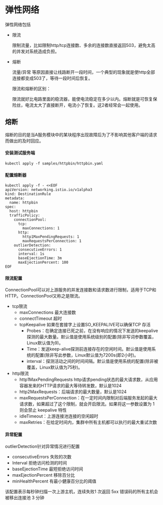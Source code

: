 # 弹性网络

弹性网络包括

- 限流

  限制流量，比如限制http/tcp连接数、多余的连接数直接返回503，避免太高的并发对系统造成负担。

- 熔断

  流量/异常 等原因直接让线路断开一段时间，一个典型的现象就是使http全部连接都变成503了，等待一段时间后恢复。

  

  限流和熔断的区别：

  限流就好比电路里面的稳流器，能使电流稳定在多少以内。熔断就是可恢复保险丝，电流太大了直接断开，电流小了恢复。这2者经常会一起使用。

## 熔断

熔断的目的是当A服务模块中的某块程序出现故障后为了不影响其他客户端的请求而做出的及时回应。

#### 安装测试服务端

```text
kubectl apply -f samples/httpbin/httpbin.yaml
```

#### 配置熔断器

```text
kubectl apply -f - <<EOF
apiVersion: networking.istio.io/v1alpha3
kind: DestinationRule
metadata:
  name: httpbin
spec:
  host: httpbin
  trafficPolicy:
    connectionPool:
      tcp:
        maxConnections: 1
      http:
        http1MaxPendingRequests: 1
        maxRequestsPerConnection: 1
    outlierDetection:
      consecutiveErrors: 1
      interval: 1s
      baseEjectionTime: 3m
      maxEjectionPercent: 100
EOF
```

#### 限流配置

ConnectionPool可以对上游服务的并发连接数和请求数进行限制，适用于TCP和HTTP。ConnectionPool又称之是限流。

- tcp限流
  - maxConnections 最大连接数
  - connectTimeout 超时
  - tcpKeepalive 如果在套接字上设置SO_KEEPALIVE可以确保TCP 存活
    - Probes：在确定连接已死之前，在没有响应的情况下发送的keepalive探测的最大数量。默认值是使用系统级别的配置(除非写词参数覆盖，Linux默认值为9)。
    - Time：发送keep-alive探测前连接存在的空闲时间。默认值是使用系统的配置(除非写此参数，Linux默认值为7200s(即2小时)。
    - interval：探测活动之间的时间间隔。默认值是使用系统的配置(除非被覆盖，Linux默认值为75秒)。
- http限流
  - http1MaxPendingRequests http请求pending状态的最大请求数，从应用容器发来的HTTP请求的最大等待转发数，默认是1024
  - http2MaxRequests：后端请求的最大数量，默认是1024
  - maxRequestsPerConnection：在一定时间内限制对后端服务发起的最大请求数，如果超过了这个限制，就会开启限流。如果将这一参数设置为 1 则会禁止 keepalive 特性
  - idleTimeout：上游连接池连接的空闲超时
  - maxRetries：在给定时间内，集群中所有主机都可以执行的最大重试次数

#### 异常配置

outlierDetection针对异常情况进行配置

- consecutiveErrors 失败的次数
- Interval 拒绝访问检测的时间
- baseEjectionTime 最短拒绝访问时间
- maxEjectionPercent 移除百分比
- minHealthPercent 有最小健康百分比的阈值

该配置表示每秒钟扫描一次上游主机，连续失败1 次返回 5xx 错误码的所有主机会被移出连接池 3 分钟
